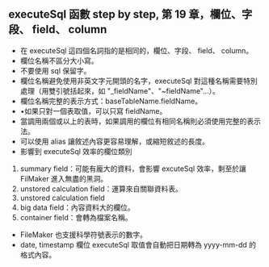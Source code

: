 executeSql 函數 step by step, 第 19 章，欄位、字段、 field、 column
-------------------------------------------------------

*   在 executeSql 這四個名詞指的是相同的，欄位、字段、 field、 column。
*   欄位名稱不區分大小寫。
*   不要使用 sql 保留字。
*   欄位名稱避免使用非英文字元開頭的名字，executeSql 對這種名稱需要特別處理（用雙引號括起來，如 "\_fieldName"、"~fieldName"...）。
*   欄位名稱完整的表示方式：baseTableName.fieldName。
*   •如果只對一個表取值，可以只寫 fieldName。
*   當調用兩個或以上的表時，如果調用的欄位有相同名稱則必須使用完整的表示法。
*   可以使用 alias 讓敘述內容更容易理解，或縮短敘述的長度。
*   影響到 executeSql 效率的欄位類別

1.  summary field：可能有龐大的資料，會影響 excuteSql 效率，剩至於讓 FilMaker 進入無盡的黑洞。
2.  unstored calculation field：運算來自關聯資料表。
3.  unstored calculation field
4.  big data field：內容資料大的欄位。
5.  container field：會轉為檔案名稱。

*   FileMaker 也支援科學符號表示的數字。
*   date, timestamp 欄位 executeSql 取值會自動把日期轉為 yyyy-mm-dd 的格式內容。